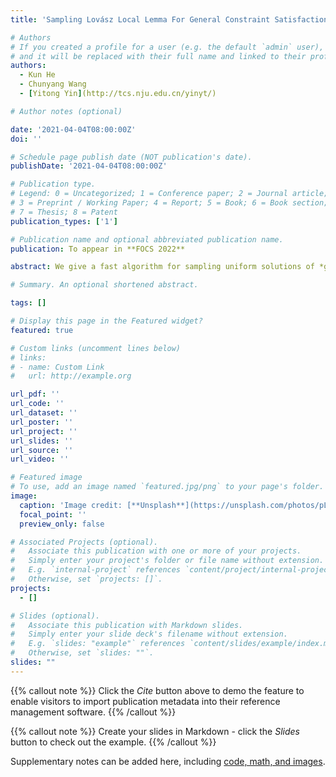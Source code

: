 ```yaml
---
title: 'Sampling Lovász Local Lemma For General Constraint Satisfaction Solutions In Near-Linear Time'

# Authors
# If you created a profile for a user (e.g. the default `admin` user), write the username (folder name) here
# and it will be replaced with their full name and linked to their profile.
authors:
  - Kun He
  - Chunyang Wang
  - [Yitong Yin](http://tcs.nju.edu.cn/yinyt/)

# Author notes (optional)

date: '2021-04-04T08:00:00Z'
doi: ''

# Schedule page publish date (NOT publication's date).
publishDate: '2021-04-04T08:00:00Z'

# Publication type.
# Legend: 0 = Uncategorized; 1 = Conference paper; 2 = Journal article;
# 3 = Preprint / Working Paper; 4 = Report; 5 = Book; 6 = Book section;
# 7 = Thesis; 8 = Patent
publication_types: ['1']

# Publication name and optional abbreviated publication name.
publication: To appear in **FOCS 2022**

abstract: We give a fast algorithm for sampling uniform solutions of *general* constraint satisfaction problems (CSPs) in a local lemma regime. The expected running time of our algorithm is near-linear in $n$ and a fixed polynomial in $\Delta$, where $n$ is the number of variables and $\Delta$ is the max degree of constraints. Previously, up to similar conditions, sampling algorithms with running time polynomial in both $n$ and $\Delta$, only existed for the almost atomic case, where each constraint is violated by a small number of forbidden local configurations.  Our sampling approach departs from all previous fast algorithms for sampling LLL, which were based on Markov chains. A crucial step of our algorithm is a recursive marginal sampler that is of independent interests. %that can draw a random value for a variable according to its marginal distribution. Within a local lemma regime, this marginal sampler can draw a random value for a variable according to its marginal distribution, at a local cost independent of the size of the CSP.

# Summary. An optional shortened abstract.

tags: []

# Display this page in the Featured widget?
featured: true

# Custom links (uncomment lines below)
# links:
# - name: Custom Link
#   url: http://example.org

url_pdf: ''
url_code: ''
url_dataset: ''
url_poster: ''
url_project: ''
url_slides: ''
url_source: ''
url_video: ''

# Featured image
# To use, add an image named `featured.jpg/png` to your page's folder.
image:
  caption: 'Image credit: [**Unsplash**](https://unsplash.com/photos/pLCdAaMFLTE)'
  focal_point: ''
  preview_only: false

# Associated Projects (optional).
#   Associate this publication with one or more of your projects.
#   Simply enter your project's folder or file name without extension.
#   E.g. `internal-project` references `content/project/internal-project/index.md`.
#   Otherwise, set `projects: []`.
projects:
  - []

# Slides (optional).
#   Associate this publication with Markdown slides.
#   Simply enter your slide deck's filename without extension.
#   E.g. `slides: "example"` references `content/slides/example/index.md`.
#   Otherwise, set `slides: ""`.
slides: ""
---
```


{{% callout note %}}
Click the _Cite_ button above to demo the feature to enable visitors to import publication metadata into their reference management software.
{{% /callout %}}

{{% callout note %}}
Create your slides in Markdown - click the _Slides_ button to check out the example.
{{% /callout %}}

Supplementary notes can be added here, including [code, math, and images](https://wowchemy.com/docs/writing-markdown-latex/).
